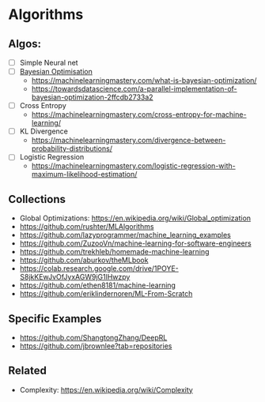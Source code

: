 # Algorithms

## Algos:
- [ ] Simple Neural net
- [ ] [Bayesian Optimisation](./bayesianopt)
  - https://machinelearningmastery.com/what-is-bayesian-optimization/
  - https://towardsdatascience.com/a-parallel-implementation-of-bayesian-optimization-2ffcdb2733a2
- [ ] Cross Entropy
  - https://machinelearningmastery.com/cross-entropy-for-machine-learning/
- [ ] KL Divergence
  - https://machinelearningmastery.com/divergence-between-probability-distributions/
- [ ] Logistic Regression
  - https://machinelearningmastery.com/logistic-regression-with-maximum-likelihood-estimation/

## Collections
- Global Optimizations: https://en.wikipedia.org/wiki/Global_optimization
- https://github.com/rushter/MLAlgorithms
- https://github.com/lazyprogrammer/machine_learning_examples
- https://github.com/ZuzooVn/machine-learning-for-software-engineers
- https://github.com/trekhleb/homemade-machine-learning
- https://github.com/aburkov/theMLbook
- https://colab.research.google.com/drive/1POYE-S8jkKEwJvOfJyxAGW9jG1lHwzpy
- https://github.com/ethen8181/machine-learning
- https://github.com/eriklindernoren/ML-From-Scratch

## Specific Examples
- https://github.com/ShangtongZhang/DeepRL
- https://github.com/jbrownlee?tab=repositories

## Related
- Complexity: https://en.wikipedia.org/wiki/Complexity
